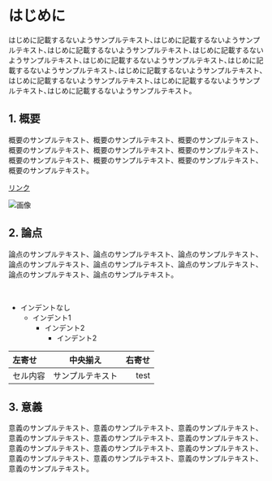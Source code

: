 # はじめに

はじめに記載するないようサンプルテキスト､はじめに記載するないようサンプルテキスト､はじめに記載するないようサンプルテキスト､はじめに記載するないようサンプルテキスト､はじめに記載するないようサンプルテキスト､はじめに記載するないようサンプルテキスト､はじめに記載するないようサンプルテキスト､はじめに記載するないようサンプルテキスト､はじめに記載するないようサンプルテキスト､はじめに記載するないようサンプルテキスト｡

## 1. 概要

概要のサンプルテキスト、概要のサンプルテキスト、概要のサンプルテキスト、概要のサンプルテキスト、概要のサンプルテキスト、概要のサンプルテキスト、概要のサンプルテキスト、概要のサンプルテキスト、概要のサンプルテキスト、概要のサンプルテキスト。

[リンク](https://google.com)

![画像](https://1.bp.blogspot.com/-pzkUACogq0E/X5OcHr5ZnSI/AAAAAAABb5Q/xb-j2PQXgu03_vypUL1XNOYv4bhpWEFgQCNcBGAsYHQ/s400/bird_mameruriha_inko_blue.png)
## 2. 論点

論点のサンプルテキスト、論点のサンプルテキスト、論点のサンプルテキスト、論点のサンプルテキスト、論点のサンプルテキスト、論点のサンプルテキスト、論点のサンプルテキスト、論点のサンプルテキスト。

<br />

* インデントなし
  * インデント1
    * インデント2
      * インデント2

| 左寄せ   | 中央揃え          | 右寄せ |
| :------- | :---------------: | -----: |
| セル内容 | サンプルテキスト  | test   |

## 3. 意義

意義のサンプルテキスト、意義のサンプルテキスト、意義のサンプルテキスト、意義のサンプルテキスト、意義のサンプルテキスト、意義のサンプルテキスト、意義のサンプルテキスト、意義のサンプルテキスト、意義のサンプルテキスト、意義のサンプルテキスト、意義のサンプルテキスト、意義のサンプルテキスト、意義のサンプルテキスト。
